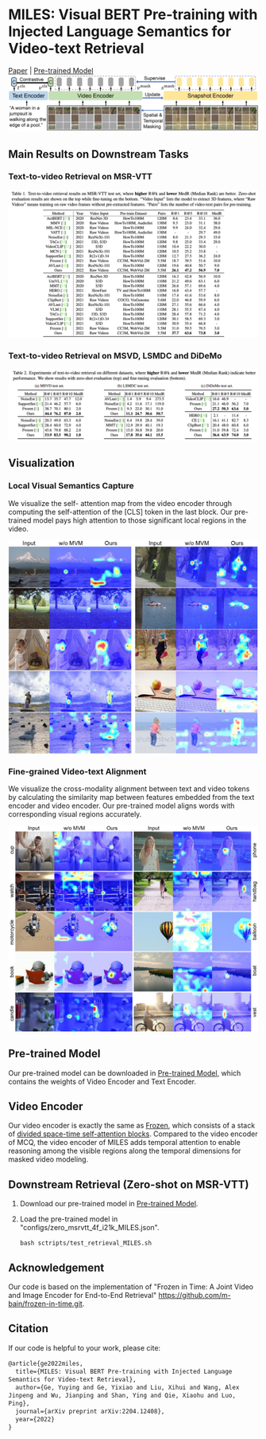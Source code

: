 # MILES: Visual BERT Pre-training with Injected Language Semantics for Video-text Retrieval

[Paper](https://arxiv.org/abs/2204.12408) | [Pre-trained Model](https://connecthkuhk-my.sharepoint.com/:u:/g/personal/yuyingge_connect_hku_hk/EewsJ8SvaetNjHBnaopKelkBpIhyARHKoHAFkHm9uAZhGA?e=K6XXEI)
![image](https://github.com/TencentARC/MCQ/blob/main/demo/MILES/MILES.jpg?raw=true)


## Main Results on Downstream Tasks
### Text-to-video Retrieval on MSR-VTT
![image](https://github.com/TencentARC/MCQ/blob/main/demo/MILES/msrvtt.png?raw=true)
### Text-to-video Retrieval on MSVD, LSMDC and DiDeMo
![image](https://github.com/TencentARC/MCQ/blob/main/demo/MILES/msvd.png?raw=true)

## Visualization
### Local Visual Semantics Capture
We visualize the self- attention map from the video encoder through computing the self-attention of the [CLS] token in the last block. Our pre-trained model pays high attention to those significant local regions in the video.

![image](https://github.com/TencentARC/MCQ/blob/main/demo/MILES/MILES_vis_self.jpg?raw=true)
### Fine-grained Video-text Alignment 
We visualize the cross-modality alignment between text and video tokens by calculating the similarity map between features embedded from the text encoder and video encoder. Our pre-trained model aligns words with corresponding visual regions accurately.

![image](https://github.com/TencentARC/MCQ/blob/main/demo/MILES/MILES_vis_cross.jpg?raw=true)


## Pre-trained Model
Our pre-trained model can be downloaded in [Pre-trained Model](https://connecthkuhk-my.sharepoint.com/:u:/g/personal/yuyingge_connect_hku_hk/EewsJ8SvaetNjHBnaopKelkBpIhyARHKoHAFkHm9uAZhGA?e=K6XXEI), which contains the weights of Video Encoder and Text Encoder.


## Video Encoder
Our video encoder is exactly the same as [Frozen](https://arxiv.org/abs/2104.00650), which consists of a stack of [divided space-time self-attention blocks](https://arxiv.org/abs/2102.05095). Compared to the video encoder of MCQ, the video encoder of MILES adds temporal attention to enable reasoning among the visible regions along the temporal dimensions for masked video modeling.


## Downstream Retrieval (Zero-shot on MSR-VTT)
 1. Download our pre-trained model in [Pre-trained Model](https://connecthkuhk-my.sharepoint.com/:u:/g/personal/yuyingge_connect_hku_hk/EewsJ8SvaetNjHBnaopKelkBpIhyARHKoHAFkHm9uAZhGA?e=K6XXEI).
 
 3. Load the pre-trained model in  "configs/zero_msrvtt_4f_i21k_MILES.json".
     ```
    bash sctripts/test_retrieval_MILES.sh
    ```


## Acknowledgement
Our code is based on the implementation of "Frozen in Time: A Joint Video and Image Encoder for End-to-End Retrieval" <https://github.com/m-bain/frozen-in-time.git>.

## Citation
If our code is helpful to your work, please cite:
```
@article{ge2022miles,
  title={MILES: Visual BERT Pre-training with Injected Language Semantics for Video-text Retrieval},
  author={Ge, Yuying and Ge, Yixiao and Liu, Xihui and Wang, Alex Jinpeng and Wu, Jianping and Shan, Ying and Qie, Xiaohu and Luo, Ping},
  journal={arXiv preprint arXiv:2204.12408},
  year={2022}
}
```
